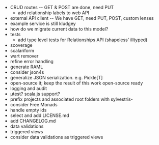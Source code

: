- CRUD routes -- GET & POST are done, need PUT
    - add relationship labels to web API
- external API client -- We have GET, need PUT, POST, custom lenses
- example service is still kludgey
- how do we migrate current data to this model?
- tests
    - add type level tests for Relationships API  (shapeless' illtyped)
- scoverage
- scalariform
- wart remover
- refine error handling
- generate RAML
- consider json4s
- generalize JSON serialization. e.g. Pickle[T]
- open-source it; keep the result of this work open-source ready
- logging and audit
- µtest? scala.js support?
- prefix projects and associated root folders with sylvestris-
- consider Free Monads
- handle empty ids
- select and add LICENSE.md
- add CHANGELOG.md
- data validations
- triggered views
- consider data validations as triggered views
